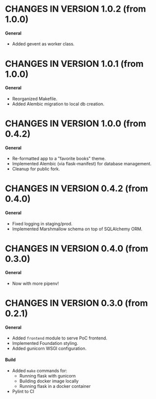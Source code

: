 CHANGES IN VERSION 1.0.2 (from 1.0.0)
===================================

#### General
* Added gevent as worker class.

CHANGES IN VERSION 1.0.1 (from 1.0.0)
===================================

#### General
* Reorganized Makefile.
* Added Alembic migration to local db creation.

CHANGES IN VERSION 1.0.0 (from 0.4.2)
===================================

#### General
* Re-formatted app to a "favorite books" theme.
* Implemented Alembic (via flask-manifest) for database management.
* Cleanup for public fork.

CHANGES IN VERSION 0.4.2 (from 0.4.0)
===================================

#### General
* Fixed logging in staging/prod.
* Implemented Marshmallow schema on top of SQLAlchemy ORM.

CHANGES IN VERSION 0.4.0 (from 0.3.0)
===================================

#### General
* Now with more pipenv!

CHANGES IN VERSION 0.3.0 (from 0.2.1)
===================================

#### General
* Added `frontend` module to serve PoC frontend.
* Implemented Foundation styling.
* Added gunicorn WSGI configuration.

#### Build
* Added `make` commands for:
    * Running flask with gunicorn
    * Building docker image locally
    * Running flask in a docker container
* Pylint to CI